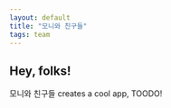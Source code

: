 ```yaml
---
layout: default
title: "모니와 친구들"
tags: team
---
```


## Hey, folks!

모니와 친구들 creates a cool app, TOODO!
